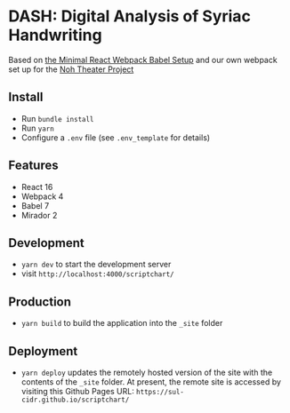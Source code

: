 # DASH: Digital Analysis of Syriac Handwriting

Based on [the Minimal React Webpack Babel Setup](https://www.robinwieruch.de/minimal-react-webpack-babel-setup/) and our own webpack set up for the [Noh Theater Project](https://github.com/sul-cidr/noh)

## Install

- Run `bundle install`
- Run `yarn`
- Configure a `.env` file (see `.env_template` for details)

## Features

- React 16
- Webpack 4
- Babel 7
- Mirador 2

## Development

- `yarn dev` to start the development server
- visit `http://localhost:4000/scriptchart/`

## Production

- `yarn build` to build the application into the `_site` folder

## Deployment

- `yarn deploy` updates the remotely hosted version of the site with the contents of the `_site` folder. At present, the remote site is accessed by visiting this Github Pages URL: `https://sul-cidr.github.io/scriptchart/`
